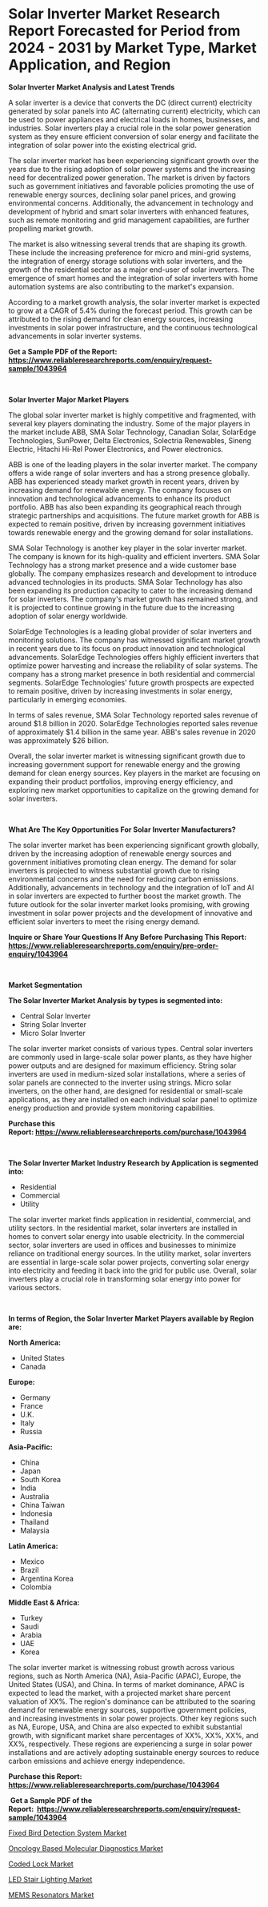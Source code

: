 <p><h1>Solar Inverter Market Research Report Forecasted for Period from 2024 -  2031 by Market Type, Market Application, and Region</h1></p><p><strong>Solar Inverter Market Analysis and Latest Trends</strong></p>
<p><p>A solar inverter is a device that converts the DC (direct current) electricity generated by solar panels into AC (alternating current) electricity, which can be used to power appliances and electrical loads in homes, businesses, and industries. Solar inverters play a crucial role in the solar power generation system as they ensure efficient conversion of solar energy and facilitate the integration of solar power into the existing electrical grid.</p><p>The solar inverter market has been experiencing significant growth over the years due to the rising adoption of solar power systems and the increasing need for decentralized power generation. The market is driven by factors such as government initiatives and favorable policies promoting the use of renewable energy sources, declining solar panel prices, and growing environmental concerns. Additionally, the advancement in technology and development of hybrid and smart solar inverters with enhanced features, such as remote monitoring and grid management capabilities, are further propelling market growth.</p><p>The market is also witnessing several trends that are shaping its growth. These include the increasing preference for micro and mini-grid systems, the integration of energy storage solutions with solar inverters, and the growth of the residential sector as a major end-user of solar inverters. The emergence of smart homes and the integration of solar inverters with home automation systems are also contributing to the market's expansion.</p><p>According to a market growth analysis, the solar inverter market is expected to grow at a CAGR of 5.4% during the forecast period. This growth can be attributed to the rising demand for clean energy sources, increasing investments in solar power infrastructure, and the continuous technological advancements in solar inverter systems.</p></p>
<p><strong>Get a Sample PDF of the Report:&nbsp; <a href="https://www.reliableresearchreports.com/enquiry/request-sample/1043964">https://www.reliableresearchreports.com/enquiry/request-sample/1043964</a></strong></p>
<p>&nbsp;</p>
<p><strong>Solar Inverter Major Market Players</strong></p>
<p><p>The global solar inverter market is highly competitive and fragmented, with several key players dominating the industry. Some of the major players in the market include ABB, SMA Solar Technology, Canadian Solar, SolarEdge Technologies, SunPower, Delta Electronics, Solectria Renewables, Sineng Electric, Hitachi Hi-Rel Power Electronics, and Power electronics.</p><p>ABB is one of the leading players in the solar inverter market. The company offers a wide range of solar inverters and has a strong presence globally. ABB has experienced steady market growth in recent years, driven by increasing demand for renewable energy. The company focuses on innovation and technological advancements to enhance its product portfolio. ABB has also been expanding its geographical reach through strategic partnerships and acquisitions. The future market growth for ABB is expected to remain positive, driven by increasing government initiatives towards renewable energy and the growing demand for solar installations.</p><p>SMA Solar Technology is another key player in the solar inverter market. The company is known for its high-quality and efficient inverters. SMA Solar Technology has a strong market presence and a wide customer base globally. The company emphasizes research and development to introduce advanced technologies in its products. SMA Solar Technology has also been expanding its production capacity to cater to the increasing demand for solar inverters. The company's market growth has remained strong, and it is projected to continue growing in the future due to the increasing adoption of solar energy worldwide.</p><p>SolarEdge Technologies is a leading global provider of solar inverters and monitoring solutions. The company has witnessed significant market growth in recent years due to its focus on product innovation and technological advancements. SolarEdge Technologies offers highly efficient inverters that optimize power harvesting and increase the reliability of solar systems. The company has a strong market presence in both residential and commercial segments. SolarEdge Technologies' future growth prospects are expected to remain positive, driven by increasing investments in solar energy, particularly in emerging economies.</p><p>In terms of sales revenue, SMA Solar Technology reported sales revenue of around $1.8 billion in 2020. SolarEdge Technologies reported sales revenue of approximately $1.4 billion in the same year. ABB's sales revenue in 2020 was approximately $26 billion.</p><p>Overall, the solar inverter market is witnessing significant growth due to increasing government support for renewable energy and the growing demand for clean energy sources. Key players in the market are focusing on expanding their product portfolios, improving energy efficiency, and exploring new market opportunities to capitalize on the growing demand for solar inverters.</p></p>
<p>&nbsp;</p>
<p><strong>What Are The Key Opportunities For Solar Inverter Manufacturers?</strong></p>
<p><p>The solar inverter market has been experiencing significant growth globally, driven by the increasing adoption of renewable energy sources and government initiatives promoting clean energy. The demand for solar inverters is projected to witness substantial growth due to rising environmental concerns and the need for reducing carbon emissions. Additionally, advancements in technology and the integration of IoT and AI in solar inverters are expected to further boost the market growth. The future outlook for the solar inverter market looks promising, with growing investment in solar power projects and the development of innovative and efficient solar inverters to meet the rising energy demand.</p></p>
<p><strong>Inquire or Share Your Questions If Any Before Purchasing This Report: <a href="https://www.reliableresearchreports.com/enquiry/pre-order-enquiry/1043964">https://www.reliableresearchreports.com/enquiry/pre-order-enquiry/1043964</a></strong></p>
<p>&nbsp;</p>
<p><strong>Market Segmentation</strong></p>
<p><strong>The Solar Inverter Market Analysis by types is segmented into:</strong></p>
<p><ul><li>Central Solar Inverter</li><li>String Solar Inverter</li><li>Micro Solar Inverter</li></ul></p>
<p><p>The solar inverter market consists of various types. Central solar inverters are commonly used in large-scale solar power plants, as they have higher power outputs and are designed for maximum efficiency. String solar inverters are used in medium-sized solar installations, where a series of solar panels are connected to the inverter using strings. Micro solar inverters, on the other hand, are designed for residential or small-scale applications, as they are installed on each individual solar panel to optimize energy production and provide system monitoring capabilities.</p></p>
<p><strong>Purchase this Report:&nbsp;<a href="https://www.reliableresearchreports.com/purchase/1043964">https://www.reliableresearchreports.com/purchase/1043964</a></strong></p>
<p>&nbsp;</p>
<p><strong>The Solar Inverter Market Industry Research by Application is segmented into:</strong></p>
<p><ul><li>Residential</li><li>Commercial</li><li>Utility</li></ul></p>
<p><p>The solar inverter market finds application in residential, commercial, and utility sectors. In the residential market, solar inverters are installed in homes to convert solar energy into usable electricity. In the commercial sector, solar inverters are used in offices and businesses to minimize reliance on traditional energy sources. In the utility market, solar inverters are essential in large-scale solar power projects, converting solar energy into electricity and feeding it back into the grid for public use. Overall, solar inverters play a crucial role in transforming solar energy into power for various sectors.</p></p>
<p>&nbsp;</p>
<p><strong>In terms of Region, the Solar Inverter Market Players available by Region are:</strong></p>
<p>
    <p> <strong> North America: </strong>
        <ul>
            <li>United States</li>
            <li>Canada</li>
        </ul>
        </p> 
    <p> <strong> Europe: </strong>
        <ul>
            <li>Germany</li>
            <li>France</li>
            <li>U.K.</li>
            <li>Italy</li>
            <li>Russia</li>
        </ul>
        </p> 
    <p> <strong> Asia-Pacific: </strong>
        <ul>
            <li>China</li>
            <li>Japan</li>
            <li>South Korea</li>
            <li>India</li>
            <li>Australia</li>
            <li>China Taiwan</li>
            <li>Indonesia</li>
            <li>Thailand</li>
            <li>Malaysia</li>
        </ul>
        </p> 
    <p> <strong> Latin America: </strong>
        <ul>
            <li>Mexico</li>
            <li>Brazil</li>
            <li>Argentina Korea</li>
            <li>Colombia</li>
        </ul>
        </p> 
    <p> <strong> Middle East & Africa: </strong>
        <ul>
            <li>Turkey</li>
            <li>Saudi</li>
            <li>Arabia</li>
            <li>UAE</li>
            <li>Korea</li>
        </ul>
    </p>
    </p>
<p><p>The solar inverter market is witnessing robust growth across various regions, such as North America (NA), Asia-Pacific (APAC), Europe, the United States (USA), and China. In terms of market dominance, APAC is expected to lead the market, with a projected market share percent valuation of XX%. The region's dominance can be attributed to the soaring demand for renewable energy sources, supportive government policies, and increasing investments in solar power projects. Other key regions such as NA, Europe, USA, and China are also expected to exhibit substantial growth, with significant market share percentages of XX%, XX%, XX%, and XX%, respectively. These regions are experiencing a surge in solar power installations and are actively adopting sustainable energy sources to reduce carbon emissions and achieve energy independence.</p></p>
<p><strong>Purchase this Report: <a href="https://www.reliableresearchreports.com/purchase/1043964">https://www.reliableresearchreports.com/purchase/1043964</a></strong></p>
<p>&nbsp;<strong>Get a Sample PDF of the Report:&nbsp;&nbsp;<a href="https://www.reliableresearchreports.com/enquiry/request-sample/1043964">https://www.reliableresearchreports.com/enquiry/request-sample/1043964</a></strong></p>
<p><strong></strong></p>
<p><p><a href="https://issuu.com/reportprime-2/docs/fixed-bird-detection-system-market-size-2030.pptx">Fixed Bird Detection System Market</a></p><p><a href="https://issuu.com/reportprime-2/docs/oncology-based-molecular-diagnostics-market-size-2">Oncology Based Molecular Diagnostics Market</a></p><p><a href="https://github.com/PeterParrish5/Market-Research-Report-List-2/blob/main/coded-lock-market.md">Coded Lock Market</a></p><p><a href="https://github.com/CliffMedina6/Market-Research-Report-List-2/blob/main/led-stair-lighting-market.md">LED Stair Lighting Market</a></p><p><a href="https://github.com/WillieWoodard/Market-Research-Report-List-2/blob/main/mems-resonators-market.md">MEMS Resonators Market</a></p></p>
